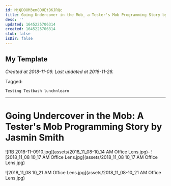 ```yaml
---
id: MjQDO8M3en8DUEtBKJRQc
title: Going Undercover in the Mob_ a Tester's Mob Programming Story by Jasmin Smith
desc: ''
updated: 1645225706314
created: 1645225706314
stub: false
isDir: false
---
```

My Template
---

_Created at 2018-11-09._
_Last updated at 2018-11-28._



Tagged: 
```
Testing Testbash lunchnlearn
```


---

# Going Undercover in the Mob: A Tester's Mob Programming Story by Jasmin Smith


![RB 2018-11-0910.jpg](assets/2018_11_08-10_14 AM Office Lens.jpg)-
![2018_11_08 10_17 AM Office Lens.jpg](assets/2018_11_08 10_17 AM Office Lens.jpg)

![2018_11_08 10_21 AM Office Lens.jpg](assets/2018_11_08-10_21 AM Office Lens.jpg)

